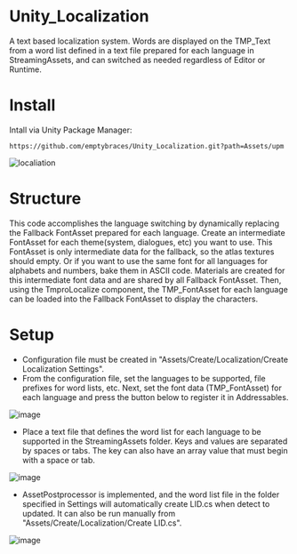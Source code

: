 # Unity_Localization
A text based localization system.
Words are displayed on the TMP_Text from a word list defined in a text file prepared for each language in StreamingAssets, and can switched as needed regardless of Editor or Runtime.

# Install
Intall via Unity Package Manager:
```
https://github.com/emptybraces/Unity_Localization.git?path=Assets/upm
```

![localiation](https://github.com/emptybraces/Unity_Localization/assets/1441835/d76783a1-0493-4049-bad3-215ae9b4eccb)

# Structure
This code accomplishes the language switching by dynamically replacing the Fallback FontAsset prepared for each language. Create an intermediate FontAsset for each theme(system, dialogues, etc) you want to use. This FontAsset is only intermediate data for the fallback, so the atlas textures should empty. Or if you want to use the same font for all languages for alphabets and numbers, bake them in ASCII code. Materials are created for this intermediate font data and are shared by all Fallback FontAsset. Then, using the TmproLocalize component, the TMP_FontAsset for each language can be loaded into the Fallback FontAsset to display the characters.

# Setup
- Configuration file must be created in "Assets/Create/Localization/Create Localization Settings".
- From the configuration file, set the languages to be supported, file prefixes for word lists, etc. Next, set the font data (TMP_FontAsset) for each language and press the button below to register it in Addressables.

![image](https://github.com/emptybraces/Unity_Localization/assets/1441835/20063736-7528-4e2c-b0fe-90a46a4dd7dd)

- Place a text file that defines the word list for each language to be supported in the StreamingAssets folder. Keys and values are separated by spaces or tabs. The key can also have an array value that must begin with a space or tab.

![image](https://github.com/emptybraces/Unity_Localization/assets/1441835/cbe15108-09d1-48a7-af7e-dcd328c4e83d)

- AssetPostprocessor is implemented, and the word list file in the folder specified in Settings will automatically create LID.cs when detect to updated. It can also be run manually from "Assets/Create/Localization/Create LID.cs".

![image](https://github.com/emptybraces/Unity_Localization/assets/1441835/e3f33611-fa33-45ca-9456-8923b1b0ad80)
